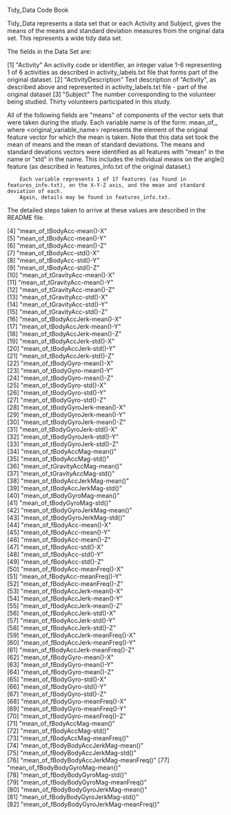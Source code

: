 Tidy_Data Code Book

Tidy_Data represents a data set that or each Activity and Subject, gives the means of the means and standard deviation measures from the original data set.
This represents a wide  tidy data set.

The fields in the Data Set are:

 [1] "Activity"					  An activity code or identifier, an integer value 1-6 representing 1 of 6 activities as described in activity_labels.txt file 
                                  that forms part of the original dataset.
 [2] "ActivityDescription"        Text description of "Activity", as described above and represented in activity_labels.txt file - part of the original dataset 
 [3] "Subject"                    The number corresponding to the volunteer being studied.  Thirty volunteers participated in this study. 
 
 All of the following fields are "means" of components of the vector sets that were taken during the study.  Each variable name is of the form: 
		mean_of_<original variable name>,  where <original_variable_name> represents the element of the original feature vector for which the mean is taken.
		Note that this data set took the mean of means and the mean of standard deviations.
		The means and standard devations vectors were identified as all features with "mean" in the name or "std" in the name.  This includes the individual 
		means on the angle() feature (as described in features_info.txt of the original dataset.)
		
		Each variable represents 1 of 17 features (as found in features_info.txt), on the X-Y-Z axis, and the mean and standard deviation of each.
		Again, details may be found in features_info.txt.
		
The detailed steps taken to arrive at these values are described in the README file.

 [4] "mean_of_tBodyAcc-mean()-X"              
 [5] "mean_of_tBodyAcc-mean()-Y"               
 [6] "mean_of_tBodyAcc-mean()-Z"              
 [7] "mean_of_tBodyAcc-std()-X"                
 [8] "mean_of_tBodyAcc-std()-Y"               
 [9] "mean_of_tBodyAcc-std()-Z"                
[10] "mean_of_tGravityAcc-mean()-X"           
[11] "mean_of_tGravityAcc-mean()-Y"            
[12] "mean_of_tGravityAcc-mean()-Z"           
[13] "mean_of_tGravityAcc-std()-X"             
[14] "mean_of_tGravityAcc-std()-Y"            
[15] "mean_of_tGravityAcc-std()-Z"             
[16] "mean_of_tBodyAccJerk-mean()-X"          
[17] "mean_of_tBodyAccJerk-mean()-Y"           
[18] "mean_of_tBodyAccJerk-mean()-Z"          
[19] "mean_of_tBodyAccJerk-std()-X"            
[20] "mean_of_tBodyAccJerk-std()-Y"           
[21] "mean_of_tBodyAccJerk-std()-Z"            
[22] "mean_of_tBodyGyro-mean()-X"             
[23] "mean_of_tBodyGyro-mean()-Y"              
[24] "mean_of_tBodyGyro-mean()-Z"             
[25] "mean_of_tBodyGyro-std()-X"               
[26] "mean_of_tBodyGyro-std()-Y"              
[27] "mean_of_tBodyGyro-std()-Z"               
[28] "mean_of_tBodyGyroJerk-mean()-X"         
[29] "mean_of_tBodyGyroJerk-mean()-Y"          
[30] "mean_of_tBodyGyroJerk-mean()-Z"         
[31] "mean_of_tBodyGyroJerk-std()-X"           
[32] "mean_of_tBodyGyroJerk-std()-Y"          
[33] "mean_of_tBodyGyroJerk-std()-Z"           
[34] "mean_of_tBodyAccMag-mean()"             
[35] "mean_of_tBodyAccMag-std()"               
[36] "mean_of_tGravityAccMag-mean()"          
[37] "mean_of_tGravityAccMag-std()"            
[38] "mean_of_tBodyAccJerkMag-mean()"         
[39] "mean_of_tBodyAccJerkMag-std()"           
[40] "mean_of_tBodyGyroMag-mean()"            
[41] "mean_of_tBodyGyroMag-std()"              
[42] "mean_of_tBodyGyroJerkMag-mean()"        
[43] "mean_of_tBodyGyroJerkMag-std()"          
[44] "mean_of_fBodyAcc-mean()-X"              
[45] "mean_of_fBodyAcc-mean()-Y"               
[46] "mean_of_fBodyAcc-mean()-Z"              
[47] "mean_of_fBodyAcc-std()-X"                
[48] "mean_of_fBodyAcc-std()-Y"               
[49] "mean_of_fBodyAcc-std()-Z"                
[50] "mean_of_fBodyAcc-meanFreq()-X"          
[51] "mean_of_fBodyAcc-meanFreq()-Y"           
[52] "mean_of_fBodyAcc-meanFreq()-Z"          
[53] "mean_of_fBodyAccJerk-mean()-X"           
[54] "mean_of_fBodyAccJerk-mean()-Y"          
[55] "mean_of_fBodyAccJerk-mean()-Z"           
[56] "mean_of_fBodyAccJerk-std()-X"           
[57] "mean_of_fBodyAccJerk-std()-Y"            
[58] "mean_of_fBodyAccJerk-std()-Z"           
[59] "mean_of_fBodyAccJerk-meanFreq()-X"       
[60] "mean_of_fBodyAccJerk-meanFreq()-Y"      
[61] "mean_of_fBodyAccJerk-meanFreq()-Z"       
[62] "mean_of_fBodyGyro-mean()-X"             
[63] "mean_of_fBodyGyro-mean()-Y"              
[64] "mean_of_fBodyGyro-mean()-Z"             
[65] "mean_of_fBodyGyro-std()-X"               
[66] "mean_of_fBodyGyro-std()-Y"              
[67] "mean_of_fBodyGyro-std()-Z"               
[68] "mean_of_fBodyGyro-meanFreq()-X"         
[69] "mean_of_fBodyGyro-meanFreq()-Y"          
[70] "mean_of_fBodyGyro-meanFreq()-Z"         
[71] "mean_of_fBodyAccMag-mean()"              
[72] "mean_of_fBodyAccMag-std()"              
[73] "mean_of_fBodyAccMag-meanFreq()"          
[74] "mean_of_fBodyBodyAccJerkMag-mean()"     
[75] "mean_of_fBodyBodyAccJerkMag-std()"       
[76] "mean_of_fBodyBodyAccJerkMag-meanFreq()" 
[77] "mean_of_fBodyBodyGyroMag-mean()"         
[78] "mean_of_fBodyBodyGyroMag-std()"         
[79] "mean_of_fBodyBodyGyroMag-meanFreq()"     
[80] "mean_of_fBodyBodyGyroJerkMag-mean()"    
[81] "mean_of_fBodyBodyGyroJerkMag-std()"      
[82] "mean_of_fBodyBodyGyroJerkMag-meanFreq()"